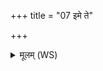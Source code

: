 +++
title = "07 इमे ते"

+++
<details><summary>मूलम् (WS)</summary>

इमे ते जन्या आसते गम्भीरा अभिधृष्णवः ।  
सुरे देवि परि प्रेहि मादयन्ती जनञ्जनम् ॥ ८ ॥
</details>